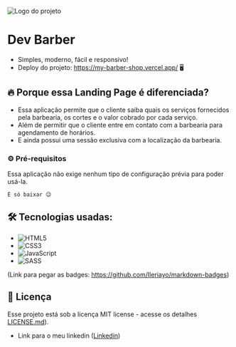 
![Logo do projeto](https://i.imgur.com/kniMQHu.png)

# Dev Barber

* Simples, moderno, fácil e responsivo!
* Deploy do projeto: https://my-barber-shop.vercel.app/ 🖥️

## 🔥 Porque essa Landing Page é diferenciada?

* Essa aplicação permite que o cliente saiba quais os serviços fornecidos pela barbearia, os cortes e o valor cobrado por cada serviço.
* Além de permitir que o cliente entre em contato com a barbearia para agendamento de horários.
* E ainda possui uma sessão exclusiva com a localização da barbearia.

### ⚙️ Pré-requisitos

Essa aplicação não exige nenhum tipo de configuração prévia para poder usá-la.

```
É só baixar 😉
```
## 🛠️ Tecnologias usadas:

* ![HTML5](https://img.shields.io/badge/html5-%23E34F26.svg?style=for-the-badge&logo=html5&logoColor=white)
* ![CSS3](https://img.shields.io/badge/css3-%231572B6.svg?style=for-the-badge&logo=css3&logoColor=white)
* ![JavaScript](https://img.shields.io/badge/javascript-%23323330.svg?style=for-the-badge&logo=javascript&logoColor=%23F7DF1E)
* ![SASS](https://img.shields.io/badge/SASS-hotpink.svg?style=for-the-badge&logo=SASS&logoColor=white)

(Link para pegar as badges: https://github.com/Ileriayo/markdown-badges)

## 📄 Licença

Esse projeto está sob a licença MIT license - acesse os detalhes [LICENSE.md](https://github.com/gabrielmlemes/LandingPageBarberShop/blob/master/LICENSE)).

* Link para o meu linkedin ([Linkedin](https://www.linkedin.com/in/gabriel-l-775abb103/))
